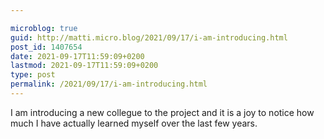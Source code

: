 ```yaml
---

microblog: true
guid: http://matti.micro.blog/2021/09/17/i-am-introducing.html
post_id: 1407654
date: 2021-09-17T11:59:09+0200
lastmod: 2021-09-17T11:59:09+0200
type: post
permalink: /2021/09/17/i-am-introducing.html
---
```

I am introducing a new collegue to the project and it is a joy to notice how much I have actually learned myself over the last few years.
